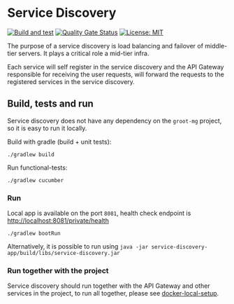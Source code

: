 # Service Discovery
[![Build and test](https://github.com/groot-mg/service-discovery/actions/workflows/service-discovery-ci.yml/badge.svg)](https://github.com/groot-mg/service-discovery/actions/workflows/service-discovery-ci.yml) [![Quality Gate Status](https://sonarcloud.io/api/project_badges/measure?project=groot-mg_service-discovery&metric=alert_status)](https://sonarcloud.io/summary/new_code?id=groot-mg_service-discovery) [![License: MIT](https://img.shields.io/badge/License-MIT-green.svg)](https://github.com/groot-mg/service-discovery/blob/main/LICENSE)

The purpose of a service discovery is load balancing and failover of middle-tier servers. It plays a critical role a mid-tier infra.

Each service will self register in the service discovery and the API Gateway responsible for receiving the user requests, will forward the requests to the registered services in the service discovery.

## Build, tests and run

Service discovery does not have any dependency on the `groot-mg` project, so it is easy to run it locally. 

Build with gradle (build + unit tests):
```
./gradlew build
```

Run functional-tests:
```
./gradlew cucumber
```

### Run

Local app is available on the port `8081`, health check endpoint is [http://localhost:8081/private/health](http://localhost:8081/private/health)

```
./gradlew bootRun
 ```

Alternatively, it is possible to run using `java -jar service-discovery-app/build/libs/service-discovery.jar`

### Run together with the project
Service discovery should run together with the API Gateway and other services in the project, to run all together, please see [docker-local-setup](https://github.com/groot-mg/docker-local-setup).